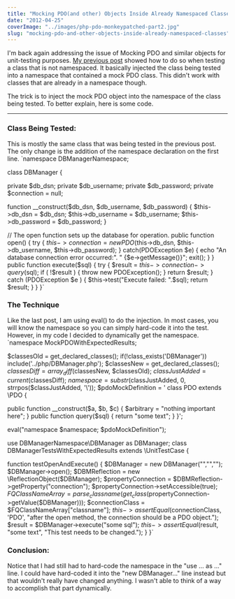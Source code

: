```yaml
---
title: "Mocking PDO(and other) Objects Inside Already Namespaced Classes"
date: "2012-04-25"
coverImage: "../images/php-pdo-monkeypatched-part2.jpg"
slug: "mocking-pdo-and-other-objects-inside-already-namespaced-classes"
---
```


I'm back again addressing the issue of Mocking PDO and similar objects for unit-testing purposes. [My previous post](http://chrisgriffing.com/coding/php/2012/04/12/how-to-mock-pdo-and-other-objects/ "How to Mock PDO (and other) objects") showed how to do so when testing a class that is not namespaced. It basically injected the class being tested into a namespace that contained a mock PDO class. This didn't work with classes that are already in a namespace though.

The trick is to inject the mock PDO object into the namespace of the class being tested. To better explain, here is some code.

---

### Class Being Tested:

This is mostly the same class that was being tested in the previous post. The only change is the addition of the namespace declaration on the first line. `namespace DBManagerNamespace;

class DBManager {

private $db_dsn; private $db_username; private $db_password; private $connection = null;

function \_\_construct($db_dsn, $db_username, $db_password) { $this->db_dsn = $db_dsn; $this->db_username = $db_username; $this->db_password = \$db_password; }

// The open function sets up the database for operation. public function open() { try { $this->connection = new PDO($this->db_dsn, $this->db_username, $this->db_password); } catch(PDOException $e) { echo "An database connection error occurred:". " {$e->getMessage()}"; exit(); } } public function execute($sql) { try { $result = $this->connection->query($sql); if ( !$result ) { throw new PDOException(); } return $result; } catch (PDOException $e ) { $this->test("Execute failed: ".$sql); return $result; } } }`

### The Technique

Like the last post, I am using eval() to do the injection. In most cases, you will know the namespace so you can simply hard-code it into the test. However, in my code I decided to dynamically get the namespace. `namespace MockPDOWithExpectedResults;

$classesOld = get_declared_classes(); if(!class_exists('DBManager')) include('../php/DBManager.php'); $classesNew = get_declared_classes(); $classesDiff = array_diff($classesNew, $classesOld); $classJustAdded = current($classesDiff); $namespace = substr($classJustAdded, 0, strrpos($classJustAdded, '\\')); \$pdoMockDefinition = ' class PDO extends \PDO {

public function \_\_construct($a, $b, $c) { $arbitrary = "nothing important here"; } public function query(\$sql) { return "some text"; } }';

eval("namespace $namespace; $pdoMockDefinition");

use DBManagerNamespace\DBManager as DBManager; class DBManagerTestsWithExpectedResults extends \UnitTestCase {

function testOpenAndExecute() { $DBManager = new DBManager("","",""); $DBManager->open(); $DBMReflection = new \ReflectionObject($DBManager); $propertyConnection = $DBMReflection->getProperty("connection"); $propertyConnection->setAccessible(true); $FQClassNameArray = parse_classname(get_class($propertyConnection->getValue($DBManager))); $connectionClass = $FQClassNameArray["classname"]; $this->assertEqual($connectionClass, 'PDO', "after the open method, the connection should be a PDO object."); $result = $DBManager->execute("some sql"); $this->assertEqual($result, "some text", "This test needs to be changed."); } }`

### Conclusion:

Notice that I had still had to hard-code the namespace in the "use ... as ..." line. I could have hard-coded it into the "new DBManager..." line instead but that wouldn't really have changed anything. I wasn't able to think of a way to accomplish that part dynamically.
